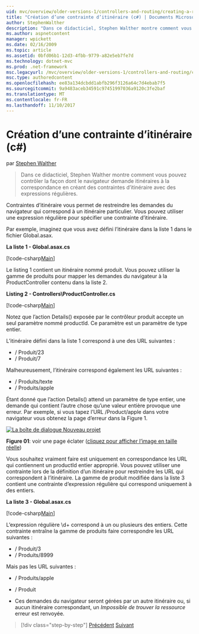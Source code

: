 ```yaml
---
uid: mvc/overview/older-versions-1/controllers-and-routing/creating-a-route-constraint-cs
title: "Création d’une contrainte d’itinéraire (c#) | Documents Microsoft"
author: StephenWalther
description: "Dans ce didacticiel, Stephen Walther montre comment vous pouvez contrôler la façon dont le navigateur demande itinéraires à la correspondance en créant des contraintes d’itinéraire avec des expressions régulières."
ms.author: aspnetcontent
manager: wpickett
ms.date: 02/16/2009
ms.topic: article
ms.assetid: 0bfd06b1-12d3-4fbb-9779-a82e5eb7fe7d
ms.technology: dotnet-mvc
ms.prod: .net-framework
msc.legacyurl: /mvc/overview/older-versions-1/controllers-and-routing/creating-a-route-constraint-cs
msc.type: authoredcontent
ms.openlocfilehash: ee83a134dcbdd1abfb296f3126a64c7d4ebab7f5
ms.sourcegitcommit: 9a9483aceb34591c97451997036a9120c3fe2baf
ms.translationtype: MT
ms.contentlocale: fr-FR
ms.lasthandoff: 11/10/2017
---
```

<a name="creating-a-route-constraint-c"></a>Création d’une contrainte d’itinéraire (c#)
====================
par [Stephen Walther](https://github.com/StephenWalther)

> Dans ce didacticiel, Stephen Walther montre comment vous pouvez contrôler la façon dont le navigateur demande itinéraires à la correspondance en créant des contraintes d’itinéraire avec des expressions régulières.


Contraintes d’itinéraire vous permet de restreindre les demandes du navigateur qui correspond à un itinéraire particulier. Vous pouvez utiliser une expression régulière pour spécifier une contrainte d’itinéraire.

Par exemple, imaginez que vous avez défini l’itinéraire dans la liste 1 dans le fichier Global.asax.

**La liste 1 - Global.asax.cs**

[!code-csharp[Main](creating-a-route-constraint-cs/samples/sample1.cs)]

Le listing 1 contient un itinéraire nommé produit. Vous pouvez utiliser la gamme de produits pour mapper les demandes du navigateur à la ProductController contenu dans la liste 2.

**Listing 2 - Controllers\ProductController.cs**

[!code-csharp[Main](creating-a-route-constraint-cs/samples/sample2.cs)]

Notez que l’action Details() exposée par le contrôleur produit accepte un seul paramètre nommé productId. Ce paramètre est un paramètre de type entier.

L’itinéraire défini dans la liste 1 correspond à une des URL suivantes :

- / Produit/23
- / Produit/7

Malheureusement, l’itinéraire correspond également les URL suivantes :

- / Produits/texte
- / Produits/apple

Étant donné que l’action Details() attend un paramètre de type entier, une demande qui contient l’autre chose qu’une valeur entière provoque une erreur. Par exemple, si vous tapez l’URL /Product/apple dans votre navigateur vous obtenez la page d’erreur dans la Figure 1.


[![La boîte de dialogue Nouveau projet](creating-a-route-constraint-cs/_static/image1.jpg)](creating-a-route-constraint-cs/_static/image1.png)

**Figure 01**: voir une page éclater ([cliquez pour afficher l’image en taille réelle](creating-a-route-constraint-cs/_static/image2.png))


Vous souhaitez vraiment faire est uniquement en correspondance les URL qui contiennent un productId entier approprié. Vous pouvez utiliser une contrainte lors de la définition d’un itinéraire pour restreindre les URL qui correspondent à l’itinéraire. La gamme de produit modifiée dans la liste 3 contient une contrainte d’expression régulière qui correspond uniquement à des entiers.

**La liste 3 - Global.asax.cs**

[!code-csharp[Main](creating-a-route-constraint-cs/samples/sample3.cs)]

L’expression régulière \d+ correspond à un ou plusieurs des entiers. Cette contrainte entraîne la gamme de produits faire correspondre les URL suivantes :

- / Produit/3
- / Produits/8999

Mais pas les URL suivantes :

- / Produits/apple
- / Produit

- Ces demandes du navigateur seront gérées par un autre itinéraire ou, si aucun itinéraire correspondant, un *Impossible de trouver la ressource* erreur est renvoyée.

>[!div class="step-by-step"]
[Précédent](creating-custom-routes-cs.md)
[Suivant](creating-a-custom-route-constraint-cs.md)
